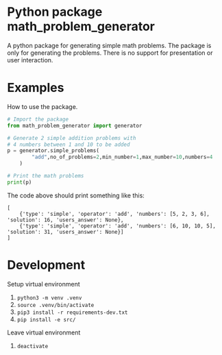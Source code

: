 # Python package math_problem_generator
A python package for generating simple math problems. The package is only for
generating the problems. There is no support for presentation or user interaction.

# Examples
How to use the package.

```python
# Import the package
from math_problem_generator import generator

# Generate 2 simple addition problems with
# 4 numbers between 1 and 10 to be added
p = generator.simple_problems(
        "add",no_of_problems=2,min_number=1,max_number=10,numbers=4
    )

# Print the math problems
print(p)
```

The code above should print something like this:
```
[
    {'type': 'simple', 'operator': 'add', 'numbers': [5, 2, 3, 6], 'solution': 16, 'users_answer': None},
    {'type': 'simple', 'operator': 'add', 'numbers': [6, 10, 10, 5], 'solution': 31, 'users_answer': None}]
]
```

# Development

Setup virtual environment
1. `python3 -m venv .venv`
2. `source .venv/bin/activate`
3. `pip3 install -r requirements-dev.txt`
4. `pip install -e src/`

Leave virtual environment
1. `deactivate`